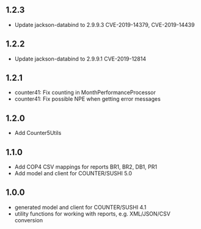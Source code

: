 ## 1.2.3
* Update jackson-databind to 2.9.9.3 CVE-2019-14379, CVE-2019-14439

## 1.2.2
* Update jackson-databind to 2.9.9.1 CVE-2019-12814

## 1.2.1
* counter41: Fix counting in MonthPerformanceProcessor
* counter41: Fix possible NPE when getting error messages

## 1.2.0
* Add Counter5Utils

## 1.1.0
* Add COP4 CSV mappings for reports BR1, BR2, DB1, PR1
* Add model and client for COUNTER/SUSHI 5.0

## 1.0.0
* generated model and client for COUNTER/SUSHI 4.1
* utility functions for working with reports, e.g. XML/JSON/CSV conversion
